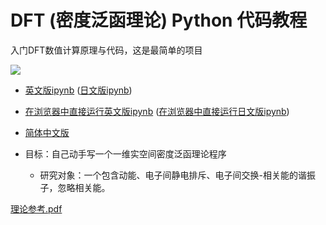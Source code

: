 # DFT (密度泛函理论) Python 代码教程

入门DFT数值计算原理与代码，这是最简单的项目

![](./img/psi.png)

- [英文版ipynb](./numpy_1ddft.ipynb) ([日文版ipynb](./numpy_1ddft_jp.ipynb))
- [在浏览器中直接运行英文版ipynb](https://colab.research.google.com/github/tamuhey/python_1d_dft/blob/master/numpy_1ddft.ipynb) ([在浏览器中直接运行日文版ipynb](https://colab.research.google.com/github/tamuhey/python_1d_dft/blob/master/numpy_1ddft_jp.ipynb))
- [简体中文版](./numpy_1ddft_cn.ipynb)

- 目标：自己动手写一个一维实空间密度泛函理论程序
  - 研究对象：一个包含动能、电子间静电排斥、电子间交换-相关能的谐振子，忽略相关能。

[理论参考.pdf](./Larsen_Lyon_Theory.pdf)
